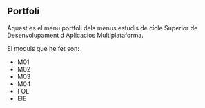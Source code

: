 ## Portfoli

Aquest es el menu portfoli dels menus estudis de cicle Superior de Desenvolupament d Aplicacios Multiplataforma.

El moduls que he fet son:

- M01
- M02
- M03
- M04
- FOL 
- EIE
